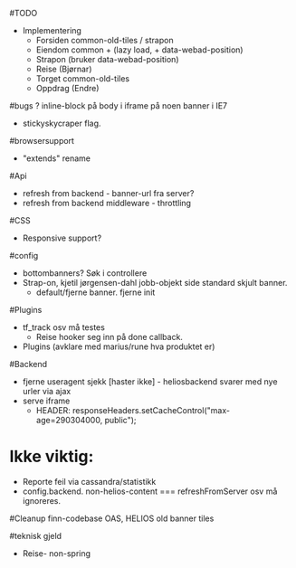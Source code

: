 #TODO
- Implementering
  - Forsiden  common-old-tiles / strapon
  - Eiendom   common + (lazy load, + data-webad-position)
  - Strapon   (bruker data-webad-position)
  - Reise     (Bjørnar)
  - Torget    common-old-tiles
  - Oppdrag   (Endre)

#bugs
? inline-block på body i iframe på noen banner i IE7
- stickyskycraper flag.

#browsersupport
  - "extends" rename

#Api
- refresh from backend - banner-url fra server? 
- refresh from backend middleware - throttling

#CSS
- Responsive support?

#config
- bottombanners? Søk i controllere
- Strap-on, kjetil jørgensen-dahl jobb-objekt side standard skjult banner.
    - default/fjerne banner. fjerne init


#Plugins
- tf_track osv må testes 
  - Reise hooker seg inn på done callback.
- Plugins (avklare med marius/rune hva produktet er)

#Backend
  - fjerne useragent sjekk
  [haster ikke] - heliosbackend svarer med nye urler via ajax
  - serve iframe 
    - HEADER: responseHeaders.setCacheControl("max-age=290304000, public");
  
# Ikke viktig:
- Reporte feil via cassandra/statistikk
- config.backend. 
  non-helios-content === refreshFromServer osv må ignoreres.

#Cleanup finn-codebase
  OAS, HELIOS
  old banner tiles

#teknisk gjeld
  - Reise- non-spring